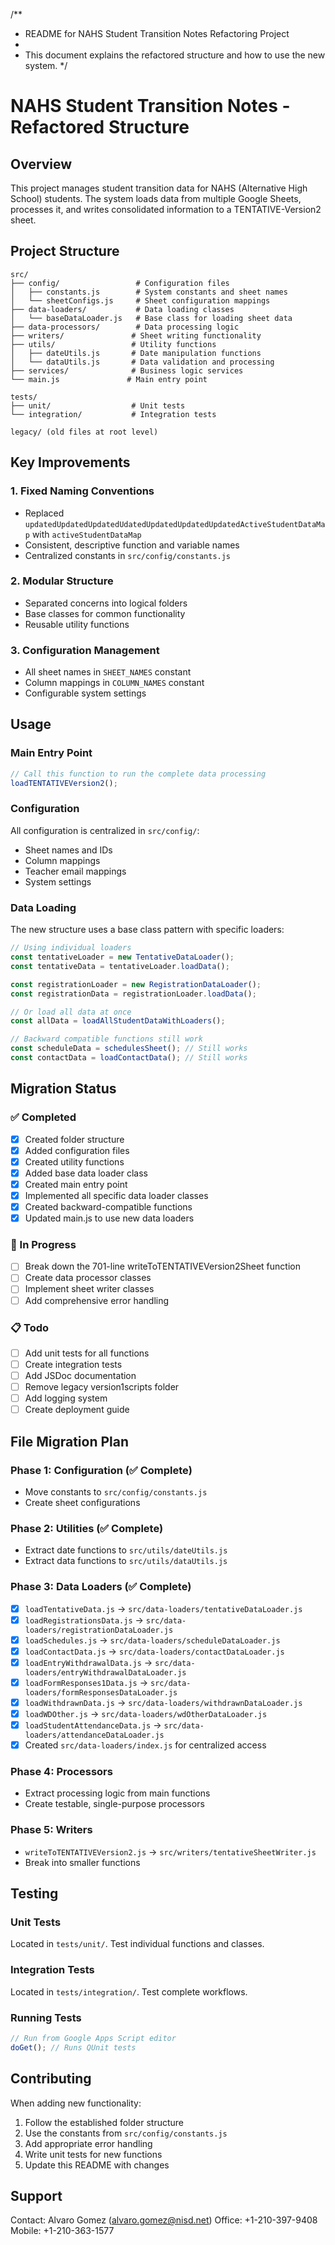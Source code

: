/**
 * README for NAHS Student Transition Notes Refactoring Project
 * 
 * This document explains the refactored structure and how to use the new system.
 */

# NAHS Student Transition Notes - Refactored Structure

## Overview
This project manages student transition data for NAHS (Alternative High School) students. The system loads data from multiple Google Sheets, processes it, and writes consolidated information to a TENTATIVE-Version2 sheet.

## Project Structure

```
src/
├── config/                 # Configuration files
│   ├── constants.js        # System constants and sheet names
│   └── sheetConfigs.js     # Sheet configuration mappings
├── data-loaders/           # Data loading classes
│   └── baseDataLoader.js   # Base class for loading sheet data
├── data-processors/        # Data processing logic
├── writers/               # Sheet writing functionality
├── utils/                 # Utility functions
│   ├── dateUtils.js       # Date manipulation functions
│   └── dataUtils.js       # Data validation and processing
├── services/              # Business logic services
└── main.js               # Main entry point

tests/
├── unit/                  # Unit tests
└── integration/           # Integration tests

legacy/ (old files at root level)
```

## Key Improvements

### 1. **Fixed Naming Conventions**
- Replaced `updatedUpdatedUpdatedUdatedUpdatedUpdatedUpdatedActiveStudentDataMap` with `activeStudentDataMap`
- Consistent, descriptive function and variable names
- Centralized constants in `src/config/constants.js`

### 2. **Modular Structure**
- Separated concerns into logical folders
- Base classes for common functionality
- Reusable utility functions

### 3. **Configuration Management**
- All sheet names in `SHEET_NAMES` constant
- Column mappings in `COLUMN_NAMES` constant
- Configurable system settings

## Usage

### Main Entry Point
```javascript
// Call this function to run the complete data processing
loadTENTATIVEVersion2();
```

### Configuration
All configuration is centralized in `src/config/`:
- Sheet names and IDs
- Column mappings
- Teacher email mappings
- System settings

### Data Loading
The new structure uses a base class pattern with specific loaders:
```javascript
// Using individual loaders
const tentativeLoader = new TentativeDataLoader();
const tentativeData = tentativeLoader.loadData();

const registrationLoader = new RegistrationDataLoader();
const registrationData = registrationLoader.loadData();

// Or load all data at once
const allData = loadAllStudentDataWithLoaders();

// Backward compatible functions still work
const scheduleData = schedulesSheet(); // Still works
const contactData = loadContactData(); // Still works
```

## Migration Status

### ✅ Completed
- [x] Created folder structure
- [x] Added configuration files
- [x] Created utility functions
- [x] Added base data loader class
- [x] Created main entry point
- [x] Implemented all specific data loader classes
- [x] Created backward-compatible functions
- [x] Updated main.js to use new data loaders

### 🚧 In Progress
- [ ] Break down the 701-line writeToTENTATIVEVersion2Sheet function
- [ ] Create data processor classes
- [ ] Implement sheet writer classes
- [ ] Add comprehensive error handling

### 📋 Todo
- [ ] Add unit tests for all functions
- [ ] Create integration tests
- [ ] Add JSDoc documentation
- [ ] Remove legacy version1scripts folder
- [ ] Add logging system
- [ ] Create deployment guide

## File Migration Plan

### Phase 1: Configuration (✅ Complete)
- Move constants to `src/config/constants.js`
- Create sheet configurations

### Phase 2: Utilities (✅ Complete)
- Extract date functions to `src/utils/dateUtils.js`
- Extract data functions to `src/utils/dataUtils.js`

### Phase 3: Data Loaders (✅ Complete)
- [x] `loadTentativeData.js` → `src/data-loaders/tentativeDataLoader.js`
- [x] `loadRegistrationsData.js` → `src/data-loaders/registrationDataLoader.js`
- [x] `loadSchedules.js` → `src/data-loaders/scheduleDataLoader.js`
- [x] `loadContactData.js` → `src/data-loaders/contactDataLoader.js`
- [x] `loadEntryWithdrawalData.js` → `src/data-loaders/entryWithdrawalDataLoader.js`
- [x] `loadFormResponses1Data.js` → `src/data-loaders/formResponsesDataLoader.js`
- [x] `loadWithdrawnData.js` → `src/data-loaders/withdrawnDataLoader.js`
- [x] `loadWDOther.js` → `src/data-loaders/wdOtherDataLoader.js`
- [x] `loadStudentAttendanceData.js` → `src/data-loaders/attendanceDataLoader.js`
- [x] Created `src/data-loaders/index.js` for centralized access

### Phase 4: Processors
- Extract processing logic from main functions
- Create testable, single-purpose processors

### Phase 5: Writers
- `writeToTENTATIVEVersion2.js` → `src/writers/tentativeSheetWriter.js`
- Break into smaller functions

## Testing

### Unit Tests
Located in `tests/unit/`. Test individual functions and classes.

### Integration Tests  
Located in `tests/integration/`. Test complete workflows.

### Running Tests
```javascript
// Run from Google Apps Script editor
doGet(); // Runs QUnit tests
```

## Contributing

When adding new functionality:

1. Follow the established folder structure
2. Use the constants from `src/config/constants.js`
3. Add appropriate error handling
4. Write unit tests for new functions
5. Update this README with changes

## Support

Contact: Alvaro Gomez (alvaro.gomez@nisd.net)
Office: +1-210-397-9408
Mobile: +1-210-363-1577
